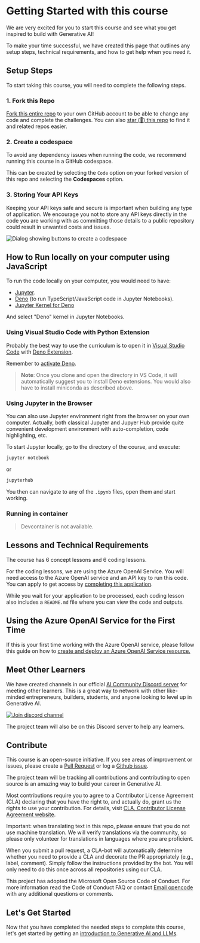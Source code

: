 # Getting Started with this course

We are very excited for you to start this course and see what you get inspired to build with Generative AI!

To make your time successful, we have created this page that outlines any setup steps, technical requirements, and how to get help when you need it.

## Setup Steps

To start taking this course, you will need to complete the following steps.

### 1. Fork this Repo

[Fork this entire repo](https://github.com/microsoft/generative-ai-for-beginners/fork?WT.mc_id=academic-105485-koreyst) to your own GitHub account to be able to change any code and complete the challenges. You can also [star (🌟) this repo](https://docs.github.com/en/get-started/exploring-projects-on-github/saving-repositories-with-stars?WT.mc_id=academic-105485-koreyst) to find it and related repos easier.

### 2. Create a codespace

To avoid any dependency issues when running the code, we recommend running this course in a GitHub codespace.

This can be created by selecting the `Code` option on your forked version of this repo and selecting the **Codespaces** option.

### 3. Storing Your API Keys

Keeping your API keys safe and secure is important when building any type of application. We encourage you not to store any API keys directly in the code you are working with as committing those details to a public repository could result in unwanted costs and issues.

![Dialog showing buttons to create a codespace](./images/who-will-pay.webp)

## How to Run locally on your computer using JavaScript

To run the code locally on your computer, you would need to have:

- [Jupyter](https://jupyter.org/install).
- [Deno](https://docs.deno.com/runtime/manual/getting_started/installation) (to run TypeScript/JavaScript code in Jupyter Notebooks).
- [Jupyter Kernel for Deno](https://docs.deno.com/runtime/manual/tools/jupyter)

And select "Deno" kernel in Jupyter Notebooks.

### Using Visual Studio Code with Python Extension

Probably the best way to use the curriculum is to open it in [Visual Studio Code](http://code.visualstudio.com/?WT.mc_id=academic-77998-bethanycheum) with [Deno Extension](https://marketplace.visualstudio.com/items?itemName=denoland.vscode-deno).

Remember to [activate Deno](https://docs.deno.com/runtime/manual/references/vscode_deno/#deno-enabling-a-workspace).

> **Note**: Once you clone and open the directory in VS Code, it will automatically suggest you to install Deno extensions. You would also have to install miniconda as described above.

### Using Jupyter in the Browser

You can also use Jupyter environment right from the browser on your own computer. Actually, both classical Jupyter and Jupyer Hub provide quite convenient development environment with auto-completion, code highlighting, etc.

To start Jupyter locally, go to the directory of the course, and execute:

```bash
jupyter notebook
```

or

```bash
jupyterhub
```

You then can navigate to any of the `.ipynb` files, open them and start working.

### Running in container

> Devcontainer is not available.

## Lessons and Technical Requirements

The course has 6 concept lessons and 6 coding lessons.

For the coding lessons, we are using the Azure OpenAI Service. You will need access to the Azure OpenAI service and an API key to run this code. You can apply to get access by [completing this application](https://customervoice.microsoft.com/Pages/ResponsePage.aspx?id=v4j5cvGGr0GRqy180BHbR7en2Ais5pxKtso_Pz4b1_xUOFA5Qk1UWDRBMjg0WFhPMkIzTzhKQ1dWNyQlQCN0PWcu&culture=en-us&country=us).

While you wait for your application to be processed, each coding lesson also includes a `README.md` file where you can view the code and outputs.

## Using the Azure OpenAI Service for the First Time

If this is your first time working with the Azure OpenAI service, please follow this guide on how to [create and deploy an Azure OpenAI Service resource.](https://learn.microsoft.com/azure/ai-services/openai/how-to/create-resource?pivots=web-portal&WT.mc_id=academic-105485-koreyst)

## Meet Other Learners

We have created channels in our official [AI Community Discord server](https://aka.ms/genai-discord) for meeting other learners. This is a great way to network with other like-minded entrepreneurs, builders, students, and anyone looking to level up in Generative AI.

[![Join discord channel](https://dcbadge.vercel.app/api/server/ByRwuEEgH4)](https://aka.ms/genai-discord)

The project team will also be on this Discord server to help any learners.

## Contribute

This course is an open-source initiative. If you see areas of improvement or issues, please create a [Pull Request](https://github.com/microsoft/generative-ai-for-beginners/pulls?WT.mc_id=academic-105485-koreyst) or log a [Github issue](https://github.com/microsoft/generative-ai-for-beginners/issues?WT.mc_id=academic-105485-koreyst).

The project team will be tracking all contributions and contributing to open source is an amazing way to build your career in Generative AI.

Most contributions require you to agree to a Contributor License Agreement (CLA) declaring that you have the right to, and actually do, grant us the rights to use your contribution. For details, visit [CLA, Contributor License Agreement website](https://cla.microsoft.com?WT.mc_id=academic-105485-koreyst).

Important: when translating text in this repo, please ensure that you do not use machine translation. We will verify translations via the community, so please only volunteer for translations in languages where you are proficient.

When you submit a pull request, a CLA-bot will automatically determine whether you need to provide a CLA and decorate the PR appropriately (e.g., label, comment). Simply follow the instructions provided by the bot. You will only need to do this once across all repositories using our CLA.

This project has adopted the Microsoft Open Source Code of Conduct. For more information read the Code of Conduct FAQ or contact [Email opencode](opencode@microsoft.com) with any additional questions or comments.

## Let's Get Started

Now that you have completed the needed steps to complete this course, let's get started by getting an [introduction to Generative AI and LLMs](../01-introduction-to-genai/README.md?WT.mc_id=academic-105485-koreyst).

